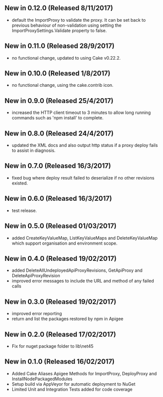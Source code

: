 ## New in 0.12.0 (Released 8/11/2017)
- default the ImportProxy to validate the proxy. It can be set back to previous behaviour of non-validation using
  setting the ImportProxySettings.Validate property to false.

## New in 0.11.0 (Released 28/9/2017)
- no functional change, updated to using Cake v0.22.2.

## New in 0.10.0 (Released 1/8/2017)
- no functional change, using the cake.contrib icon.

## New in 0.9.0 (Released 25/4/2017)
- increased the HTTP client timeout to 3 minutes to allow long running commands such as 'npm install' to complete.

## New in 0.8.0 (Released 24/4/2017)
- updated the XML docs and also output http status if a proxy deploy fails to assist in diagnosis.

## New in 0.7.0 (Released 16/3/2017)
- fixed bug where deploy result failed to deserialize if no other revisions existed.

## New in 0.6.0 (Released 16/3/2017)
- test release.

## New in 0.5.0 (Released 01/03/2017)
- added CreateKeyValueMap, ListKeyValueMaps and DeleteKeyValueMap which support
  organisation and environment scope.

## New in 0.4.0 (Released 19/02/2017)
- added DeleteAllUndeployedApiProxyRevisions, GetApiProxy and DeleteApiProxyRevision
- improved error messages to include the URL and method of any failed calls

## New in 0.3.0 (Released 19/02/2017)
- improved error reporting
- return and list the packages restored by npm in Apigee

## New in 0.2.0 (Released 17/02/2017)
- Fix for nuget package folder to lib\net45

## New in 0.1.0 (Released 16/02/2017)
- Added Cake Aliases Apigee Methods for ImportProxy, DeployProxy and InstallNodePackagedModules
- Setup build via AppVeyor for automatic deployment to NuGet
- Limited Unit and Integration Tests added for code coverage